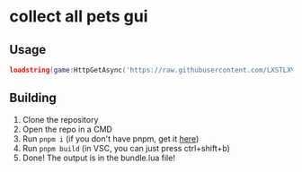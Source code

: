 # collect all pets gui

## Usage

```lua
loadstring(game:HttpGetAsync('https://raw.githubusercontent.com/LXSTLXVEE/Collect-All-Pets-GUI/main/bundle.lua'))()
```

## Building

1. Clone the repository
2. Open the repo in a CMD
3. Run `pnpm i` (if you don't have pnpm, get it [here](https://pnpm.io/))
4. Run `pnpm build` (in VSC, you can just press ctrl+shift+b)
5. Done! The output is in the bundle.lua file!

